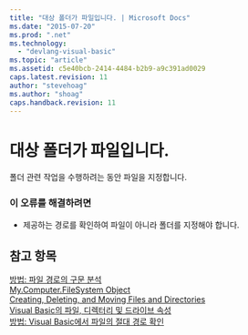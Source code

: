```yaml
---
title: "대상 폴더가 파일입니다. | Microsoft Docs"
ms.date: "2015-07-20"
ms.prod: ".net"
ms.technology: 
  - "devlang-visual-basic"
ms.topic: "article"
ms.assetid: c5e40bcb-2414-4484-b2b9-a9c391ad0029
caps.latest.revision: 11
author: "stevehoag"
ms.author: "shoag"
caps.handback.revision: 11
---
```

# 대상 폴더가 파일입니다.
폴더 관련 작업을 수행하려는 동안 파일을 지정합니다.  
  
### 이 오류를 해결하려면  
  
-   제공하는 경로를 확인하여 파일이 아니라 폴더를 지정해야 합니다.  
  
## 참고 항목  
 [방법: 파일 경로의 구문 분석](../../visual-basic/developing-apps/programming/drives-directories-files/how-to-parse-file-paths.md)   
 [My.Computer.FileSystem Object](../../visual-basic/language-reference/objects/my-computer-filesystem-object.md)   
 [Creating, Deleting, and Moving Files and Directories](../../visual-basic/developing-apps/programming/drives-directories-files/creating-deleting-and-moving-files-and-directories.md)   
 [Visual Basic의 파일, 디렉터리 및 드라이브 속성](http://msdn.microsoft.com/ko-kr/131593e9-d1b0-4c89-9c03-ae8afc458829)   
 [방법: Visual Basic에서 파일의 절대 경로 확인](http://msdn.microsoft.com/ko-kr/4c6769df-e9b9-4b69-bfdf-ce4cfbda30ff)